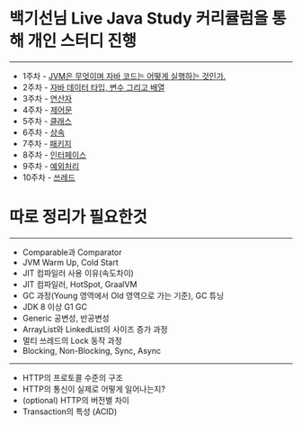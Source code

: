 # 백기선님 Live Java Study 커리큘럼을 통해 개인 스터디 진행
---
- 1주차 - [JVM은 무엇이며 자바 코드는 어떻게 실행하는 것인가.](./study/20210224_jvm.md)
- 2주차 - [자바 데이터 타입, 변수 그리고 배열](./study/20210225_type.md)
- 3주차 - [연산자](./study/20210307_operator.md)
- 4주차 - [제어문](./study/20210314.md)
- 5주차 - [클래스](./study/20210327.md)
- 6주차 - [상속](./study/20210328.md)
- 7주차 - [패키지](./study/20210405.md)
- 8주차 - [인터페이스](./study/20210406.md)
- 9주차 - [예외처리](./study/20210412_1_Exception.md)
- 10주차 - [쓰레드](./study/20210412_2_Thread.md)

# 따로 정리가 필요한것
---
- Comparable과 Comparator
- JVM Warm Up, Cold Start
- JIT 컴파일러 사용 이유(속도차이)
- JIT 컴파일러, HotSpot, GraalVM
- GC 과정(Young 영역에서 Old 영역으로 가는 기준), GC 튜닝
- JDK 8 이상 G1 GC
- Generic 공변성, 반공변성
- ArrayList와 LinkedList의 사이즈 증가 과정
- 멀티 쓰레드의 Lock 동작 과정
- Blocking, Non-Blocking, Sync, Async

---

- HTTP의 프로토콜 수준의 구조
- HTTP의 통신이 실제로 어떻게 일어나는지?
- (optional) HTTP의 버전별 차이
- Transaction의 특성 (ACID)